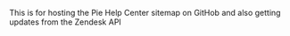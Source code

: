 This is for hosting the Pie Help Center sitemap on GitHob and also getting updates from the Zendesk API

